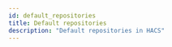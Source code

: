 ```yaml
---
id: default_repositories
title: Default repositories
description: "Default repositories in HACS"
---
```

<!-- The content of this file is autogenerated during build with script/generate_default_repositories.py -->
